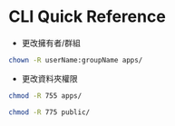 # CLI Quick Reference


- 更改擁有者/群組
```sh
chown -R userName:groupName apps/
```

- 更改資料夾權限
```sh
chmod -R 755 apps/
```
```sh
chmod -R 775 public/
```
